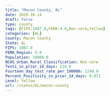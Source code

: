 ```yaml
---
title: "Macon County, AL"
date: 2020-10-14
draft: false
type: county
tags: [FIPS:1087.0,FEMA:4.0,Non-core,Yellow]
categories: [AL]
County: Macon County
State: AL
FIPS: 1087.0
FEMA_Region: 4.0
Population: 18068.0
NCHS_Urban_Rural_Classification: Non-core
Tests_in_prior_14_days: 224.0
Fourteen_day_test_rate_per_100000: 1240.0
Percent_Positivity_in_prior_14_days: 0.071
Level: Yellow
url: /states/AL/macon-county
---
```



